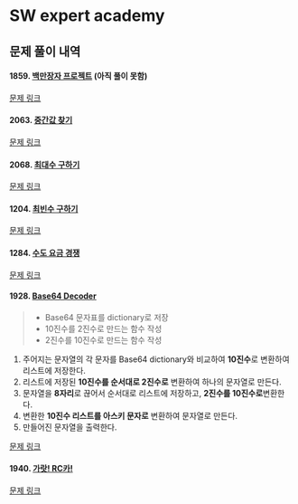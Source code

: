 # SW expert academy

## 문제 풀이 내역

#### 1859. [백만장자 프로젝트](1859.백만장자프로젝트.py) (아직  풀이 못함)

[문제 링크](https://www.swexpertacademy.com/main/code/problem/problemDetail.do?contestProbId=AV5LrsUaDxcDFAXc&categoryId=AV5LrsUaDxcDFAXc&categoryType=CODE)

#### 2063. [중간값 찾기](2063.중간값찾기.py)

[문제 링크](https://www.swexpertacademy.com/main/code/problem/problemDetail.do?contestProbId=AV5QPsXKA2UDFAUq&categoryId=AV5QPsXKA2UDFAUq&categoryType=CODE)

#### 2068. [최대수 구하기](2068.최대수구하기.py)

[문제 링크](https://www.swexpertacademy.com/main/code/problem/problemDetail.do?contestProbId=AV5QQhbqA4QDFAUq&categoryId=AV5QQhbqA4QDFAUq&categoryType=CODE)

#### 1204. [최빈수 구하기](1204.최빈수구하기.py)

[문제 링크](https://www.swexpertacademy.com/main/code/problem/problemDetail.do?contestProbId=AV13zo1KAAACFAYh&categoryId=AV13zo1KAAACFAYh&categoryType=CODE)

#### 1284. [수도 요금 경쟁](1284.수도요금경쟁.py)

[문제 링크](https://swexpertacademy.com/main/code/problem/problemDetail.do?contestProbId=AV189xUaI8UCFAZN&categoryId=AV189xUaI8UCFAZN&categoryType=CODE)

#### 1928. [Base64 Decoder](1928.Base64Decoder.py)

> * Base64 문자표를 dictionary로 저장
> * 10진수를 2진수로 만드는 함수 작성
> * 2진수를 10진수로 만드는 함수 작성

1. 주어지는 문자열의 각 문자를 Base64 dictionary와 비교하여 **10진수**로 변환하여 리스트에 저장한다.
2. 리스트에 저장된 **10진수를 순서대로 2진수로** 변환하여 하나의  문자열로 만든다.
3. 문자열을 **8자리**로 끊어서 순서대로 리스트에 저장하고, **2진수를 10진수로**변환한다.
4. 변환한 **10진수 리스트를 아스키 문자로** 변환하여 문자열로 만든다.
5. 만들어진 문자열을 출력한다.

[문제 링크](https://swexpertacademy.com/main/code/problem/problemDetail.do?contestProbId=AV5PR4DKAG0DFAUq&categoryId=AV5PR4DKAG0DFAUq&categoryType=CODE)

#### 1940. [가랏! RC카!](1940.가랏!RC카!.py)

[문제 링크](https://www.swexpertacademy.com/main/code/problem/problemDetail.do?contestProbId=AV5PjMgaALgDFAUq&categoryId=AV5PjMgaALgDFAUq&categoryType=CODE)

